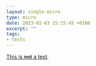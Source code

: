 ```yaml
---
layout: single-micro
type: micro
date: 2023-02-03 15:15:45 +0100
excerpt: ""
tags:
- tests
---
```

[This is ~~not~~ a test](https://www.youtube.com/watch?v=_tNYHGFBp8A&ab_channel=She%26Him-Topic).